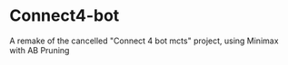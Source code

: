 # Connect4-bot
A remake of the cancelled "Connect 4 bot mcts" project, using Minimax with AB Pruning
